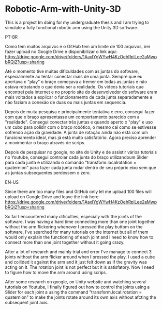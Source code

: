 # Robotic-Arm-with-Unity-3D
This is a project Im doing for my undergraduate thesis and I am trying to simulate a fully functional robotic arm using the Unity 3D software.



PT-BR

Como tem muitos arquivos e o GitHub tem um limite de 100 arquivos, irei fazer upload no Google Drive e disponibilizar o link aqui: https://drive.google.com/drive/folders/1AaxIYgWYwH4KzOehRpILee2aMwpbRQj2?usp=sharing


Até o momento tive muitas dificuldades com as juntas do software, especialmente ao tentar conectar mais de uma junta. Sempre que eu apertava o "play" o braço começava a tremer em todas as juntas e não estava retratando o que devia ser a realidade. Os videos tutoriais que encontrei pela internet e no proprio site do desenvolvedor do software eram mais voltados a explicar o funcionamento de cada junta separadamente e não faziam a conexão de duas ou mais juntas em sequencia.

Depois de muita pesquisa e principalmente tentativa e erro, consegui fazer com que o braço apresentasse um comportamento parecido com a "realidade". Consegui conectar três juntas e quando aperto o "play" e uso um cubo para colidir com o braço robótico, o mesmo cai como se estivesse sofrendo ação da gravidade. A junta de rotação ainda não está com um funcionamento ideal, mas já está muito satisfatório. Agora preciso aprender a movimentar o braço através de scrips.

Depois de pesquisar no google, no site do Unity e de assistir vários tutoriais no Youtube, consegui controlar cada junta do braço utilizandoum Slider para cada junta e utilizando o comando "transform.localrotation = quaternion" para fazer cada junta rodar dentro de seu próprio eixo sem que as juntas subsequentes perdessem o zero.



EN-US

Since there are too many files and GitHub only let me upload 100 files will upload on Google Drive and leave the link here: https://drive.google.com/drive/folders/1AaxIYgWYwH4KzOehRpILee2aMwpbRQj2?usp=sharing


So far I encountered many dificulties, especialy with the joints of the software. I was having a hard time connecting more than one joint together without the arm flickering  whenever I pressed the play buttom on the software. I've searched for many tutorials on the internet but all of them would only explain the functioning of each joint and I need to know how to connect more than one joint together without it going crazy.

After a lot of research and mainly trial and error I've manage to connect 3 joints without the arm flicker around when I pressed the play. I used a cube and collided it against the arm and it just felt down as if the gravity was acting on it. The rotation joint is not perfect but it is satisfatory. Now I need to figure how to move the arm around using scrips.

After some research on google, on Unity website and watching several tutorials on Youtube, I finally figured out how to control the joints using a Slider for each joint a using the command "transform.local rotation = quaternion" to make the joints rotate around its own axis without afcting the subsequent joint axis.
